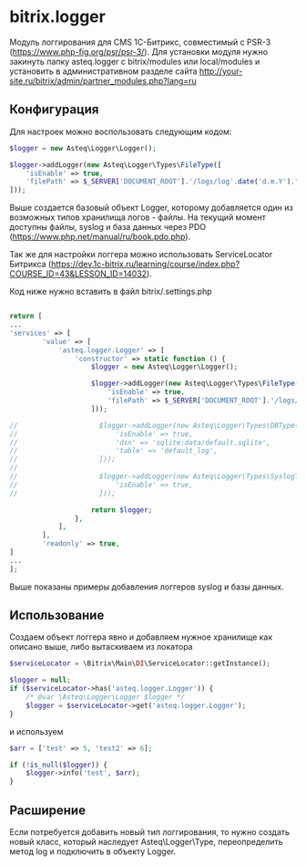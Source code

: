 # bitrix.logger

Модуль логгирования для CMS 1C-Битрикс, совместимый с PSR-3 (https://www.php-fig.org/psr/psr-3/). Для установки модуля нужно закинуть папку asteq.logger с bitrix/modules или local/modules и установить в административном разделе сайта http://your-site.ru/bitrix/admin/partner_modules.php?lang=ru


## Конфигурация

Для настроек можно воспользовать следующим кодом:

```php
$logger = new Asteq\Logger\Logger();

$logger->addLogger(new Asteq\Logger\Types\FileType([
    'isEnable' => true,
    'filePath' => $_SERVER['DOCUMENT_ROOT'].'/logs/log'.date('d.m.Y').".txt",
]));
```

Выше создается базовый объект Logger, которому добавляется один из возможных типов хранилища логов - файлы. На текущий момент доступны файлы, syslog и база данных через PDO (https://www.php.net/manual/ru/book.pdo.php).

Так же для настройки логгера можно использовать ServiceLocator Битрикса (https://dev.1c-bitrix.ru/learning/course/index.php?COURSE_ID=43&LESSON_ID=14032).

Код ниже нужно вставить в файл bitrix/.settings.php 

```php

return [
...
'services' => [
        'value' => [
            'asteq.logger.Logger' => [
                'constructor' => static function () {
                    $logger = new Asteq\Logger\Logger();

                    $logger->addLogger(new Asteq\Logger\Types\FileType([
                        'isEnable' => true,
                        'filePath' => $_SERVER['DOCUMENT_ROOT'].'/logs/log'.date('d.m.Y').".txt",
                    ]));

//                    $logger->addLogger(new Asteq\Logger\Types\DBType([
//                        'isEnable' => true,
//                        'dsn' => 'sqlite:data/default.sqlite',
//                        'table' => 'default_log',
//                    ]));
//
//                    $logger->addLogger(new Asteq\Logger\Types\SyslogType([
//                        'isEnable' => true,
//                    ]));

                    return $logger;
                },
            ],
        ],
        'readonly' => true,
]
...
];

```

Выше показаны примеры добавления логгеров syslog и базы данных.

## Использование

Создаем объект логгера явно и добавляем нужное хранилище как описано выше, либо вытаскиваем из локатора

```php
$serviceLocator = \Bitrix\Main\DI\ServiceLocator::getInstance();

$logger = null;
if ($serviceLocator->has('asteq.logger.Logger')) {
    /* @var \Asteq\Logger\Logger $logger */
    $logger = $serviceLocator->get('asteq.logger.Logger');
}
```
и используем

```php
$arr = ['test' => 5, 'test2' => 6];

if (!is_null($logger)) {
    $logger->info('test', $arr);
}
```


## Расширение

Если потребуется добавить новый тип логгирования, то нужно создать новый класс, который наследует Asteq\Logger\Type, переопределить метод log и подключить в объекту Logger.
